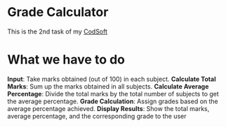 # Grade Calculator
This is the 2nd task of my [CodSoft](https://www.codsoft.in)

# What we have to do
**Input**: Take marks obtained (out of 100) in each subject.
**Calculate Total Marks**: Sum up the marks obtained in all subjects.
**Calculate Average Percentage**: Divide the total marks by the total number of subjects to get the
average percentage.
**Grade Calculation**: Assign grades based on the average percentage achieved.
**Display Results**: Show the total marks, average percentage, and the corresponding grade to the user